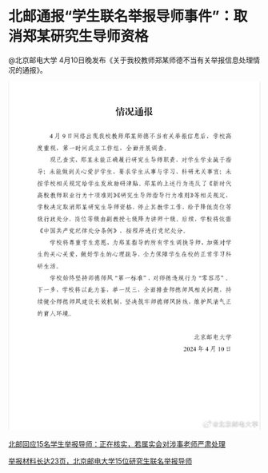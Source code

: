 # 北邮通报“学生联名举报导师事件”：取消郑某研究生导师资格

@北京邮电大学 4月10日晚发布《关于我校教师郑某师德不当有关举报信息处理情况的通报​》。

![a84d5ff6b39dc230428770185a7ca07a.jpg](https://raw.githubusercontent.com/qqhsx/qqnews_image/main/2024/04/10/北邮通报“学生联名举报导师事件”：取消郑某研究生导师资格/a84d5ff6b39dc230428770185a7ca07a.jpg)

[北邮回应15名学生举报导师：正在核实，若属实会对涉事老师严肃处理](https://news.qq.com/rain/a/20240410A09FFI00)

[举报材料长达23页，北京邮电大学15位研究生联名举报导师](https://news.qq.com/rain/a/20240410A01TW800)

